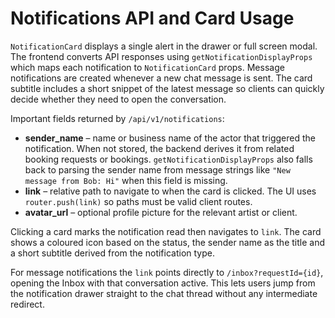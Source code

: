 # Notifications API and Card Usage

`NotificationCard` displays a single alert in the drawer or full screen modal.
The frontend converts API responses using `getNotificationDisplayProps` which
maps each notification to `NotificationCard` props. Message notifications are
created whenever a new chat message is sent. The card subtitle includes a short
snippet of the latest message so clients can quickly decide whether they need to
open the conversation.

Important fields returned by `/api/v1/notifications`:

- **sender_name** – name or business name of the actor that triggered the
  notification. When not stored, the backend derives it from related booking
  requests or bookings. `getNotificationDisplayProps` also falls back to parsing
  the sender name from message strings like `"New message from Bob: Hi"` when
  this field is missing.
- **link** – relative path to navigate to when the card is clicked. The UI uses
  `router.push(link)` so paths must be valid client routes.
- **avatar_url** – optional profile picture for the relevant artist or client.

Clicking a card marks the notification read then navigates to `link`. The card
shows a coloured icon based on the status, the sender name as the title and a
short subtitle derived from the notification type.

For message notifications the `link` points directly to
`/inbox?requestId={id}`, opening the Inbox with that conversation active.
This lets users jump from the notification drawer straight to the chat thread
without any intermediate redirect.
